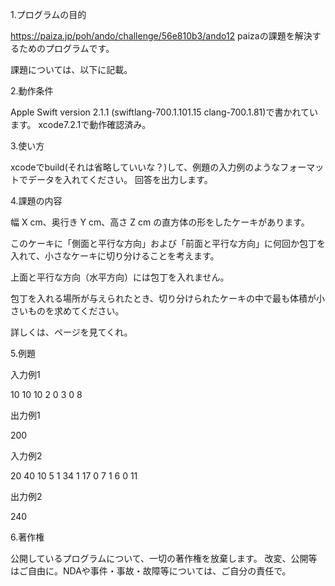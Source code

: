 1.プログラムの目的

https://paiza.jp/poh/ando/challenge/56e810b3/ando12 paizaの課題を解決するためのプログラムです。

課題については、以下に記載。

2.動作条件

Apple Swift version 2.1.1 (swiftlang-700.1.101.15 clang-700.1.81)で書かれています。 xcode7.2.1で動作確認済み。

3.使い方

xcodeでbuild(それは省略していいな？)して、例題の入力例のようなフォーマットでデータを入れてください。 回答を出力します。

4.課題の内容

幅 X cm、奥行き Y cm、高さ Z cm の直方体の形をしたケーキがあります。

このケーキに「側面と平行な方向」および「前面と平行な方向」に何回か包丁を入れて、小さなケーキに切り分けることを考えます。

上面と平行な方向（水平方向）には包丁を入れません。

包丁を入れる場所が与えられたとき、切り分けられたケーキの中で最も体積が小さいものを求めてください。

詳しくは、ページを見てくれ。

5.例題

入力例1

10 10 10 2
0 3
0 8

出力例1

200

入力例2

20 40 10 5
1 34
1 17
0 7
1 6
0 11

出力例2

240

6.著作権

公開しているプログラムについて、一切の著作権を放棄します。 改変、公開等はご自由に。NDAや事件・事故・故障等については、ご自分の責任で。
